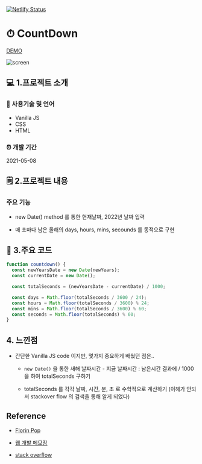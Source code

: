 [![Netlify Status](https://api.netlify.com/api/v1/badges/37011f4d-c2d6-4235-9963-28aa412d862d/deploy-status)](https://app.netlify.com/sites/modest-kalam-b87884/deploys)


# ⏱ CountDown

[DEMO](https://modest-kalam-b87884.netlify.app/)

![screen](https://user-images.githubusercontent.com/28912774/117662433-822e6e80-b1da-11eb-893c-78ec7d06f624.gif)



## 💻 1.프로젝트 소개  

### 📝 사용기술 및 언어    

- Vanilla JS
- CSS
- HTML


### ⏰ 개발 기간  
2021-05-08 


## 🗒 2.프로젝트 내용

### 주요 기능

- new Date() method 를 통한 현재날짜, 2022년 날짜 입력

- 매 초마다 남은 올해의 days, hours, mins, secounds 를 동적으로 구현
 




## 📌 3.주요 코드

```js
function countdown() {
  const newYearsDate = new Date(newYears);
  const currentDate = new Date();

  const totalSeconds = (newYearsDate - currentDate) / 1000;

  const days = Math.floor(totalSeconds / 3600 / 24);
  const hours = Math.floor(totalSeconds / 3600) % 24;
  const mins = Math.floor(totalSeconds / 3600) % 60;
  const seconds = Math.floor(totalSeconds) % 60;
}
```

## 4. 느낀점

- 간단한 Vanilla JS code 이지만, 몇가지 중요하게 배웠던 점은..

    - `new Date()` 을 통한 새해 날짜시간 - 지금 날짜시간 : 남은시간  결과에 / 1000 을 하여 totalSeconds 구하기

    - totalSeconds 를 각각 날짜, 시간, 분, 초 로 수학적으로 계산하기 (이해가 안되서 stackover flow 의 검색을 통해 알게 되었다)



## Reference

- [Florin Pop](https://www.youtube.com/watch?v=dtKciwk_si4&t=1788s)

- [웹 개발 메모장](https://dororongju.tistory.com/116)

- [stack overflow](https://stackoverflow.com/questions/12007379/what-makes-new-date-1000-a-valid-javascript)